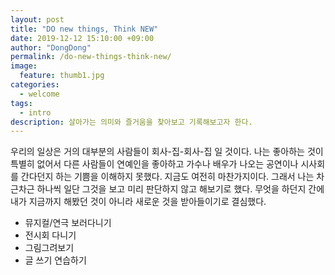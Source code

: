 ```yaml
---
layout: post
title: "DO new things, Think NEW"
date: 2019-12-12 15:10:00 +09:00
author: "DongDong"
permalink: /do-new-things-think-new/
image:
  feature: thumb1.jpg
categories:
  - welcome
tags:
  - intro
description: 살아가는 의미와 즐거움을 찾아보고 기록해보고자 한다.
---
```


우리의 일상은 거의 대부분의 사람들이 회사-집-회사-집 일 것이다. 나는 좋아하는 것이 특별히 없어서 다른 사람들이 연예인을 좋아하고 가수나 배우가 나오는 공연이나 시사회를 간다던지 하는 기쁨을 이해하지 못했다. 지금도 여전히 마찬가지이다. 그래서 나는 차근차근 하나씩 일단 그것을 보고 미리 판단하지 않고 해보기로 했다. 무엇을 하던지 간에 내가 지금까지 해봤던 것이 아니라 새로운 것을 받아들이기로 결심했다.

* 뮤지컬/연극 보러다니기
* 전시회 다니기
* 그림그려보기
* 글 쓰기 연습하기
